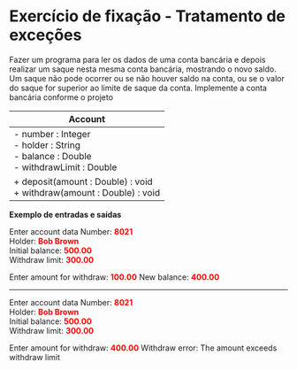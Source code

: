 # Exercício de fixação - Tratamento de exceções

Fazer um programa para ler os dados de uma conta bancária e depois realizar um saque nesta mesma conta bancária, mostrando o novo saldo. Um saque não pode ocorrer ou se não houver saldo na conta, ou se o valor do saque for superior ao limite de saque da conta. Implemente a conta bancária conforme o projeto

| Account                                                                                   |
| ----------------------------------------------------------------------------------------- |
| - number : Integer<br>- holder : String<br>- balance : Double<br>- withdrawLimit : Double |
| + deposit(amount : Double) : void<br>+ withdraw(amount : Double) : void                   |

**Exemplo de entradas e saídas**

Enter account data
Number: <font color="red"> **8021** </font>  
Holder: <font color="red"> **Bob Brown** </font>  
Initial balance: <font color="red"> **500.00** </font>  
Withdraw limit: <font color="red"> **300.00** </font>  

Enter amount for withdraw: <font color="red"> **100.00** </font>
New balance: <font color="red"> **400.00** </font>

---

Enter account data
Number: <font color="red"> **8021** </font>  
Holder: <font color="red"> **Bob Brown** </font>  
Initial balance: <font color="red"> **500.00** </font>  
Withdraw limit: <font color="red"> **300.00** </font>  

Enter amount for withdraw: <font color="red"> **400.00** </font>
Withdraw error: The amount exceeds withdraw limit